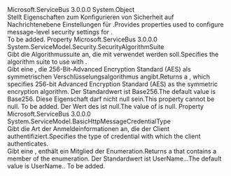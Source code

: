 <Type Name="BasicHttpRelayMessageSecurity" FullName="Microsoft.ServiceBus.BasicHttpRelayMessageSecurity">
  <TypeSignature Language="C#" Value="public sealed class BasicHttpRelayMessageSecurity" />
  <TypeSignature Language="ILAsm" Value=".class public auto ansi sealed beforefieldinit BasicHttpRelayMessageSecurity extends System.Object" />
  <TypeSignature Language="DocId" Value="T:Microsoft.ServiceBus.BasicHttpRelayMessageSecurity" />
  <TypeSignature Language="VB.NET" Value="Public NotInheritable Class BasicHttpRelayMessageSecurity" />
  <TypeSignature Language="F#" Value="type BasicHttpRelayMessageSecurity = class" />
  <AssemblyInfo>
    <AssemblyName>Microsoft.ServiceBus</AssemblyName>
    <AssemblyVersion>3.0.0.0</AssemblyVersion>
  </AssemblyInfo>
  <Base>
    <BaseTypeName>System.Object</BaseTypeName>
  </Base>
  <Interfaces />
  <Docs>
    <summary><span data-ttu-id="a0a5d-101">Stellt Eigenschaften zum Konfigurieren von Sicherheit auf Nachrichtenebene Einstellungen für <see cref="T:Microsoft.ServiceBus.BasicHttpRelayBinding" />.</span><span class="sxs-lookup"><span data-stu-id="a0a5d-101">Provides properties used to configure message-level security settings for <see cref="T:Microsoft.ServiceBus.BasicHttpRelayBinding" />.</span></span>
            </summary>
    <remarks>To be added.</remarks>
  </Docs>
  <Members>
    <Member MemberName="AlgorithmSuite">
      <MemberSignature Language="C#" Value="public System.ServiceModel.Security.SecurityAlgorithmSuite AlgorithmSuite { get; set; }" />
      <MemberSignature Language="ILAsm" Value=".property instance class System.ServiceModel.Security.SecurityAlgorithmSuite AlgorithmSuite" />
      <MemberSignature Language="DocId" Value="P:Microsoft.ServiceBus.BasicHttpRelayMessageSecurity.AlgorithmSuite" />
      <MemberSignature Language="VB.NET" Value="Public Property AlgorithmSuite As SecurityAlgorithmSuite" />
      <MemberSignature Language="F#" Value="member this.AlgorithmSuite : System.ServiceModel.Security.SecurityAlgorithmSuite with get, set" Usage="Microsoft.ServiceBus.BasicHttpRelayMessageSecurity.AlgorithmSuite" />
      <MemberType>Property</MemberType>
      <AssemblyInfo>
        <AssemblyName>Microsoft.ServiceBus</AssemblyName>
        <AssemblyVersion>3.0.0.0</AssemblyVersion>
      </AssemblyInfo>
      <ReturnValue>
        <ReturnType>System.ServiceModel.Security.SecurityAlgorithmSuite</ReturnType>
      </ReturnValue>
      <Docs>
        <summary><span data-ttu-id="a0a5d-102">Gibt die Algorithmussuite an, die mit <see cref="T:Microsoft.ServiceBus.BasicHttpRelayMessageSecurity" /> verwendet werden soll.</span><span class="sxs-lookup"><span data-stu-id="a0a5d-102">Specifies the algorithm suite to use with <see cref="T:Microsoft.ServiceBus.BasicHttpRelayMessageSecurity" />.</span></span></summary>
        <value><span data-ttu-id="a0a5d-103">Gibt eine <see cref="T:System.ServiceModel.Security.SecurityAlgorithmSuite" />, die 256-Bit-Advanced Encryption Standard (AES) als symmetrischen Verschlüsselungsalgorithmus angibt.</span><span class="sxs-lookup"><span data-stu-id="a0a5d-103">Returns a <see cref="T:System.ServiceModel.Security.SecurityAlgorithmSuite" />, which specifies 256-bit Advanced Encryption Standard (AES) as the symmetric encryption algorithm.</span></span> <span data-ttu-id="a0a5d-104">Der Standardwert ist Base256.</span><span class="sxs-lookup"><span data-stu-id="a0a5d-104">The default value is Base256.</span></span> <span data-ttu-id="a0a5d-105">Diese Eigenschaft darf nicht null sein.</span><span class="sxs-lookup"><span data-stu-id="a0a5d-105">This property cannot be null.</span></span></value>
        <remarks>To be added.</remarks>
        <exception cref="T:System.ArgumentNullException"><span data-ttu-id="a0a5d-106">Der Wert des <see cref="T:System.ServiceModel.Security.SecurityAlgorithmSuite" /> ist null.</span><span class="sxs-lookup"><span data-stu-id="a0a5d-106">The value of <see cref="T:System.ServiceModel.Security.SecurityAlgorithmSuite" /> is null.</span></span></exception>
      </Docs>
    </Member>
    <Member MemberName="ClientCredentialType">
      <MemberSignature Language="C#" Value="public System.ServiceModel.BasicHttpMessageCredentialType ClientCredentialType { get; set; }" />
      <MemberSignature Language="ILAsm" Value=".property instance valuetype System.ServiceModel.BasicHttpMessageCredentialType ClientCredentialType" />
      <MemberSignature Language="DocId" Value="P:Microsoft.ServiceBus.BasicHttpRelayMessageSecurity.ClientCredentialType" />
      <MemberSignature Language="VB.NET" Value="Public Property ClientCredentialType As BasicHttpMessageCredentialType" />
      <MemberSignature Language="F#" Value="member this.ClientCredentialType : System.ServiceModel.BasicHttpMessageCredentialType with get, set" Usage="Microsoft.ServiceBus.BasicHttpRelayMessageSecurity.ClientCredentialType" />
      <MemberType>Property</MemberType>
      <AssemblyInfo>
        <AssemblyName>Microsoft.ServiceBus</AssemblyName>
        <AssemblyVersion>3.0.0.0</AssemblyVersion>
      </AssemblyInfo>
      <ReturnValue>
        <ReturnType>System.ServiceModel.BasicHttpMessageCredentialType</ReturnType>
      </ReturnValue>
      <Docs>
        <summary><span data-ttu-id="a0a5d-107">Gibt die Art der Anmeldeinformationen an, die der Client authentifiziert.</span><span class="sxs-lookup"><span data-stu-id="a0a5d-107">Specifies the type of credential with which the client authenticates.</span></span></summary>
        <value><span data-ttu-id="a0a5d-108">Gibt eine <see cref="T:System.ServiceModel.BasicHttpMessageCredentialType" /> , enthält ein Mitglied der <see cref="T:System.ServiceModel.BasicHttpMessageCredentialType" /> Enumeration.</span><span class="sxs-lookup"><span data-stu-id="a0a5d-108">Returns a <see cref="T:System.ServiceModel.BasicHttpMessageCredentialType" /> that contains a member of the <see cref="T:System.ServiceModel.BasicHttpMessageCredentialType" /> enumeration.</span></span> <span data-ttu-id="a0a5d-109">Der Standardwert ist UserName...</span><span class="sxs-lookup"><span data-stu-id="a0a5d-109">The default value is UserName..</span></span></value>
        <remarks>To be added.</remarks>
      </Docs>
    </Member>
  </Members>
</Type>